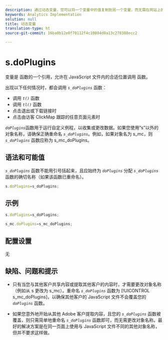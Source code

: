```yaml
---
description: 通过动态变量，您可以将一个变量中的值复制到另一个变量，而无需在网站上的图像请求中多次键入完整的值。
keywords: Analytics Implementation
solution: null
title: 动态变量
translation-type: ht
source-git-commit: 16ba0b12e0f70112f4c10804d0a13c278388ecc2

---
```




# s.doPlugins

 变量是 函数的一个引用，允许在 JavaScript 文件内的合适位置调用 函数。

出现以下任何情况时，都会调用 *`s_doPlugins`* 函数：

* 调用 *`t()`* 函数
* 调用 *`tl()`* 函数
* 点击退出或下载链接时
* 点击由访客 ClickMap 跟踪的任意页面元素时

*`doPlugins`*&#x200B;函数用于运行自定义例程，以收集或更改数据。如果您使用“s”以外的对象名称，请确保正确重命名 *`s_doPlugins`*。例如，如果对象名为 s_mc，则 *`s_doPlugins`* 函数应称为 s_mc_doPlugins。

## 语法和可能值

*`s_doPlugins`* 函数不能用引号括起来，且应始终为 *`doPlugins`* 分配 *`s_doPlugins`* 函数的确切名称（如果该函数已重命名）。

```js
s.doPlugins=s_doPlugins;
```

## 示例

```js
s.doPlugins=s_doPlugins;
```

```js
s_mc.doPlugins=s_mc_doPlugins;
```

## 配置设置

无

## 缺陷、问题和提示

* 只有当您与其他客户共享内容或提取其他客户的内容时，才需要更改对象名称（例如从 s 更改为 s_mc）。重命名 *`s_doPlugins`* 函数为 [!UICONTROL s_mc_doPlugins]，以确保其他客户的 JavaScript 文件不会覆盖您的 *`doPlugins`* 函数。

* 如果您意外地开始从其他 Adobe 客户提取内容，且您的 *`s_doPlugins`* 函数被覆盖，则只需简单地重命名 *`s_doPlugins`* 函数即可，而无需更改对象名称。最好的解决方案是在同一页面上使用与 JavaScript 文件不同的其他对象名称，但并不要求这样做。
